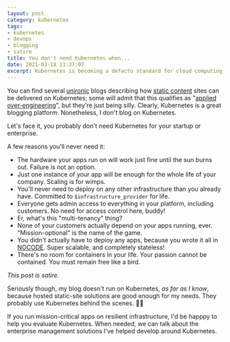 ```yaml
---
layout: post
category: kubernetes
tags:
- kubernetes 
- devops
- blogging
- satire
title: You don't need Kubernetes when...
date: 2021-03-18 11:37:07
excerpt: Kubernetes is becoming a defacto standard for cloud computing, and the platform of choice for hosting blogs. Perhaps in the declining minority, however, I will not adopt Kubernetes as a blogging platform, and here's why.
---
```


You can find several [unironic][unironic] blogs describing how [static content][staticcontent] sites can be delivered on Kubernetes; some will admit that this qualifies as "[applied over-engineering][applied-over-engineering]", but they're just being silly. Clearly, Kubernetes is a great blogging platform. Nonetheless, I don't blog on Kubernetes.

Let's face it, you probably don't need Kubernetes for your startup or enterprise.

A few reasons you'll never need it:

* The hardware your apps run on will work just fine until the sun burns out. Failure is not an option.
* Just one instance of your app will be enough for the whole life of your company. Scaling is for wimps.
* You'll never need to deploy on any other infrastructure than you already have. Committed to `$infrastructure_provider` for life.
* Everyone gets admin access to everything in your platform, including customers. No need for access control here, buddy!
* Er, what's this "multi-tenancy" thing?
* None of your customers actually depend on your apps running, ever. "Mission-optional" is the name of the game.
* You didn't actually have to deploy any apps, because you wrote it all in [NOCODE][nocode]. Super scalable, and completely stateless!
* There's no room for containers in your life. Your passion cannot be contained. You must remain free like a bird.

_This post is satire._ 

Seriously though, my blog doesn't run on Kubernetes, _as far as I know_, because hosted static-site solutions are good enough for my needs. They probably use Kubernetes behind the scenes. 🤷‍♂️  

If you run mission-critical apps on resilient infrastructure, I'd be happpy to help you evaluate Kubernetes. When needed, we can talk about the enterprise management solutions I've helped develop around Kubernetes. 




[unironic]: https://mbuffett.com/posts/kubernetes-setup/ 
[staticcontent]: https://mattjmcnaughton.com/post/hosting-static-blog-on-kubernetes/
[applied-over-engineering]: https://danrl.com/writing/my-blog-on-kubernetes/
[nocode]: https://github.com/kelseyhightower/nocode
